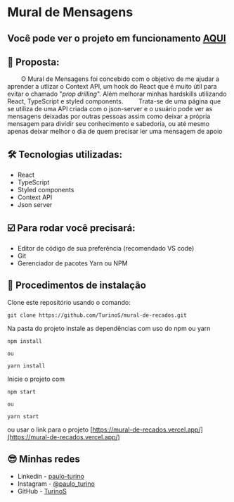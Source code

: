 # Mural de Mensagens

## Você pode ver o projeto em funcionamento [AQUI](https://mural-de-recados.vercel.app/)

## :dart: Proposta:
&nbsp;&nbsp;&nbsp;&nbsp;&nbsp;&nbsp;&nbsp;&nbsp;O Mural de Mensagens foi concebido com o objetivo de me ajudar a aprender a utlizar o Context API, um hook do React que é muito útil para evitar o chamado "*prop drilling*". Além melhorar minhas hardskills utilizando React, TypeScript e styled components.
&nbsp;&nbsp;&nbsp;&nbsp;&nbsp;&nbsp;&nbsp;&nbsp;Trata-se de uma página que se utiliza de uma API criada com o json-server e o usuário pode ver as mensagens deixadas por outras pessoas assim como deixar a própria mensagem para dividir seu conhecimento e sabedoria, ou até mesmo apenas deixar melhor o dia de quem precisar ler uma mensagem de apoio

## 🛠 Tecnologias utilizadas:

+ React
+ TypeScript
+ Styled components
+ Context API
+ Json server

## ☑️ Para rodar você precisará:

 + Editor de código de sua preferência (recomendado VS code)
 + Git
 + Gerenciador de pacotes Yarn ou NPM

## 📝 Procedimentos de instalação

Clone este repositório usando o comando:

```
git clone https://github.com/TurinoS/mural-de-recados.git
```

Na pasta do projeto instale as dependências com uso do npm ou yarn

```
npm install

ou

yarn install
```
Inicie o projeto com

```
npm start

ou

yarn start
```

ou usar o link para o projeto [https://mural-de-recados.vercel.app/](https://mural-de-recados.vercel.app/)

## 😎 Minhas redes

+ Linkedin - [paulo-turino](https://www.linkedin.com/in/paulo-turino/)
+ Instagram - [@paulo_turino](https://www.instagram.com/paulo_turino/)
+ GitHub - [TurinoS](https://github.com/TurinoS)
